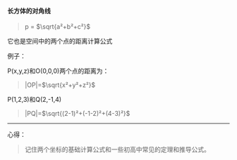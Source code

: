 #### 长方体的对角线

> p = $\sqrt{a²+b²+c²}$

它也是空间中的两个点的距离计算公式

例子：

P(x,y,z)和O(0,0,0)两个点的距离为：

> |OP|=$\sqrt{x²+y²+z²}$



P(1,2,3)和Q(2,-1,4)

> |PQ|=$\sqrt{(2-1)²+(-1-2)²+(4-3)²}$

---

心得：

>
>
>记住两个坐标的基础计算公式和一些初高中常见的定理和推导公式。

